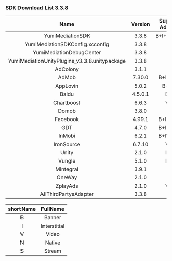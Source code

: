### SDK Download List 3.3.8

|                   Name                   | Version | Support AdType |               DownloadLink               | Note |
| :--------------------------------------: | :-----: | :------------: | :--------------------------------------: | :--: |
|             YumiMediationSDK             |  3.3.8  |   B+I+V+N+S    | [link](http://adsdk.yumimobi.com/iOS/Archived/3.3.8/YumiMediationSDK-iOS.tar.bz2) |      |
|        YumiMediationSDKConfig.xcconfig        |  3.3.8  |                | [link](https://adsdk.yumimobi.com/iOS/Archived/YumiMediationSDKConfig.xcconfig) |      |
|         YumiMediationDebugCenter         |  3.3.8  |                | [link](http://adsdk.yumimobi.com/iOS/Archived/3.3.8/YumiMediationDebugCenter-iOS.tar.bz2) |      |
| YumiMediationUnityPlugins_v3.3.8.unitypackage |  3.3.8  |                | [link](https://adsdk.yumimobi.com/iOS/Archived/3.3.8/YumiMediationUnityPlugins_v338.unitypackage) |      |
|                 AdColony                 |  3.1.1  |       V        | [link](http://adsdk.yumimobi.com/iOS/Archived/3.3.8/YumiMediationAdColony.tar.bz2) |      |
|                  AdMob                   | 7.30.0  |    B+I+V+N     | [link](http://adsdk.yumimobi.com/iOS/Archived/3.3.8/YumiMediationAdMob.tar.bz2) |      |
|                 AppLovin                 |  5.0.2  |     B+V+I       | [link](http://adsdk.yumimobi.com/iOS/Archived/3.3.8/YumiMediationAppLovin.tar.bz2) |      |
|                  Baidu                   | 4.5.0.1 |      B+I       | [link](http://adsdk.yumimobi.com/iOS/Archived/3.3.8/YumiMediationBaidu.tar.bz2) |      |
|                Chartboost                |  6.6.3  |      V+I       | [link](http://adsdk.yumimobi.com/iOS/Archived/3.3.8/YumiMediationChartboost.tar.bz2) |      |
|                  Domob                   |  3.8.0  |       V        | [link](http://adsdk.yumimobi.com/iOS/Archived/3.3.8/YumiMediationDomob.tar.bz2) |      |
|                 Facebook                 | 4.99.1  |    B+I+N+V     | [link](http://adsdk.yumimobi.com//iOS/Archived/3.3.8/YumiMediationFacebook_1.tar.bz2) |      |
|                   GDT                    |  4.7.0  |    B+I+N+S     | [link](http://adsdk.yumimobi.com/iOS/Archived/3.3.8/YumiMediationGDT.tar.bz2) |      |
|                  InMobi                  |  6.2.1  |    B+N+I+V     | [link](http://adsdk.yumimobi.com/iOS/Archived/3.3.8/YumiMediationInMobi.tar.bz2) |      |
|                IronSource                | 6.7.10  |      V+I       | [link](http://adsdk.yumimobi.com/iOS/Archived/3.3.8/YumiMediationIronSource.tar.bz2) |      |
|                  Unity                   |  2.1.0  |      I+V       | [link](http://adsdk.yumimobi.com/iOS/Archived/3.3.8/YumiMediationUnity.tar.bz2) |      |
|                  Vungle                  |  5.1.0  |      I+V       | [link](http://adsdk.yumimobi.com/iOS/Archived/3.3.8/YumiMediationVungle.tar.bz2) |      |
|                 Mintegral                 |  3.9.1  |       V        | [link](http://adsdk.yumimobi.com/iOS/Archived/3.3.8/YumiMediationMobvista.tar.bz2) |      |
|                  OneWay                  |  2.1.0  |       V        | [link](http://adsdk.yumimobi.com/iOS/Archived/3.3.8/YumiMediationOneWay.tar.bz2) |      |
|                 ZplayAds                 |  2.1.0  |      V+I       | [link](http://adsdk.yumimobi.com/iOS/Archived/3.3.8/YumiMediationPlayableAds.tar.bz2) |      |
|          AllThirdPartysAdapter           |  3.3.8  |                | [link](http://adsdk.yumimobi.com/iOS/Archived/3.3.8/YumiMediationThirdPartys_1.tar.bz2) |      |

| shortName |   FullName   |
| :-------: | :----------: |
|     B     |    Banner    |
|     I     | Interstitial |
|     V     |    Video     |
|     N     |    Native    |
|     S     |    Stream    |
